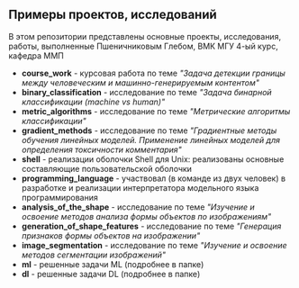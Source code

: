 ## Примеры проектов, исследований
В этом репозитории представлены основные проекты, исследования, работы, выполненные Пшеничниковым Глебом, ВМК МГУ 4-ый курс, кафедра ММП

* **course_work** - курсовая работа по теме _"Задача детекции границы между человеческим и машинно-генерируемым контентом"_
* **binary_classification** - исследование по теме _"Задача бинарной классификации (machine vs human)"_
* **metric_algorithms** - исследование по теме _"Метрические алгоритмы классификации"_
* **gradient_methods** - исследование по теме _"Градиентные методы обучения линейных моделей. Применение линейных моделей для определения токсичности комментария"_
* **shell** - реализации оболочки Shell для Unix: реализованы основные составляющие пользовательской оболочки
* **programming_language** - участвовал (в команде из двух человек) в разработке и реализации интерпретатора модельного языка программирования
* **analysis_of_the_shape** -  исследование по теме _"Изучение и освоение методов анализа формы объектов по изображениям"_
* **generation_of_shape_features** -  исследование по теме _"Генерация признаков формы объектов на изображении"_
* **image_segmentation** - исследование по теме _"Изучение и освоение методов сегментации изображений"_
* **ml** - решенные задачи ML (подробнее в папке)
* **dl** - решенные задачи DL (подробнее в папке)


